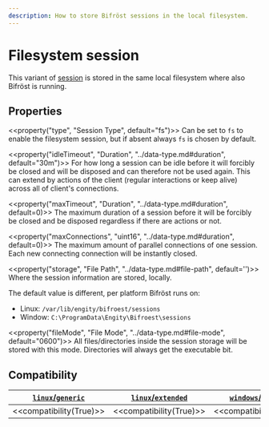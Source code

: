 ```yaml
---
description: How to store Bifröst sessions in the local filesystem.
---
```


# Filesystem session

This variant of [session](index.md) is stored in the same local filesystem where also Bifröst is running.

## Properties

<<property("type", "Session Type", default="fs")>>
Can be set to `fs` to enable the filesystem session, but if absent always `fs` is chosen by default.

<<property("idleTimeout", "Duration", "../data-type.md#duration", default="30m")>>
For how long a session can be idle before it will forcibly be closed and will be disposed and can therefore not be used again. This can extend by actions of the client (regular interactions or keep alive) across all of client's connections.

<<property("maxTimeout", "Duration", "../data-type.md#duration", default=0)>>
The maximum duration of a session before it will be forcibly be closed and be disposed regardless if there are actions or not.

<<property("maxConnections", "uint16", "../data-type.md#duration", default=0)>>
The maximum amount of parallel connections of one session. Each new connecting connection will be instantly closed.

<<property("storage", "File Path", "../data-type.md#file-path", default='<os specific>')>>
Where the session information are stored, locally.

The default value is different, per platform Bifröst runs on:

* Linux: `/var/lib/engity/bifroest/sessions`
* Window: `C:\ProgramData\Engity\Bifroest\sessions`

<<property("fileMode", "File Mode", "../data-type.md#file-mode", default="0600")>>
All files/directories inside the session storage will be stored with this mode. Directories will always get the executable bit.

## Compatibility

| [`linux`/`generic`](../../setup/distribution.md#linux-generic) | [`linux`/`extended`](../../setup/distribution.md#linux-extended) | [`windows`/`generic`](../../setup/distribution.md#windows-generic) |
| - | - | - |
| <<compatibility(True)>> | <<compatibility(True)>> | <<compatibility(True)>> |
